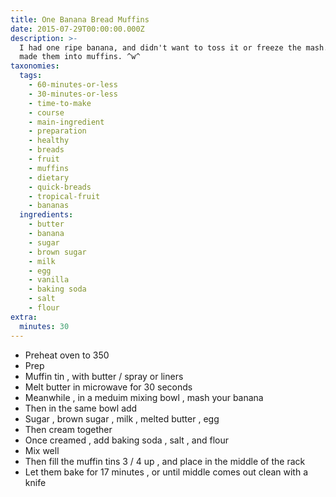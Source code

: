 ```yaml
---
title: One Banana Bread Muffins
date: 2015-07-29T00:00:00.000Z
description: >-
  I had one ripe banana, and didn't want to toss it or freeze the mash. so i
  made them into muffins. ^w^
taxonomies:
  tags:
    - 60-minutes-or-less
    - 30-minutes-or-less
    - time-to-make
    - course
    - main-ingredient
    - preparation
    - healthy
    - breads
    - fruit
    - muffins
    - dietary
    - quick-breads
    - tropical-fruit
    - bananas
  ingredients:
    - butter
    - banana
    - sugar
    - brown sugar
    - milk
    - egg
    - vanilla
    - baking soda
    - salt
    - flour
extra:
  minutes: 30
---
```

 - Preheat oven to 350
 - Prep
 - Muffin tin , with butter / spray or liners
 - Melt butter in microwave for 30 seconds
 - Meanwhile , in a meduim mixing bowl , mash your banana
 - Then in the same bowl add
 - Sugar , brown sugar , milk , melted butter , egg
 - Then cream together
 - Once creamed , add baking soda , salt , and flour
 - Mix well
 - Then fill the muffin tins 3 / 4 up , and place in the middle of the rack
 - Let them bake for 17 minutes , or until middle comes out clean with a knife

